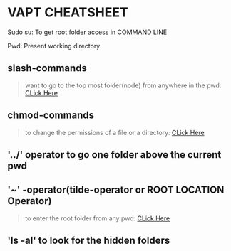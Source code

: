 # VAPT CHEATSHEET

Sudo su:
To get root folder access in COMMAND LINE


Pwd: Present working directory

## slash-commands
  > want to go to the top most folder(node) from anywhere in the pwd: [CLick Here](https://github.com/sagar98cyber/vapt/tree/slash-command)

## chmod-commands
  > to change the permissions of a file or a directory: [CLick Here](https://github.com/sagar98cyber/vapt/tree/chmod-branch)

## '../' operator to go one folder above the current pwd

## '~' -operator(tilde-operator or ROOT LOCATION Operator)
  > to enter the root folder from any pwd: [CLick Here](https://github.com/sagar98cyber/vapt/tree/tilde-operator)

## 'ls -al' to look for the hidden folders
  
